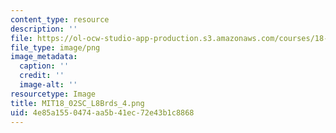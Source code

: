 ```yaml
---
content_type: resource
description: ''
file: https://ol-ocw-studio-app-production.s3.amazonaws.com/courses/18-02sc-multivariable-calculus-fall-2010/4e85a1550474aa5b41ec72e43b1c8868_MIT18_02SC_L8Brds_4.png
file_type: image/png
image_metadata:
  caption: ''
  credit: ''
  image-alt: ''
resourcetype: Image
title: MIT18_02SC_L8Brds_4.png
uid: 4e85a155-0474-aa5b-41ec-72e43b1c8868
---
```

